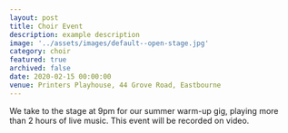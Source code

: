 ```yaml
---
layout: post
title: Choir Event
description: example description
image: '../assets/images/default--open-stage.jpg'
category: choir
featured: true
archived: false
date: 2020-02-15 00:00:00
venue: Printers Playhouse, 44 Grove Road, Eastbourne
---
```


We take to the stage at 9pm for our summer warm-up gig, playing more than 2 hours of live music. 
This event will be recorded on video. 